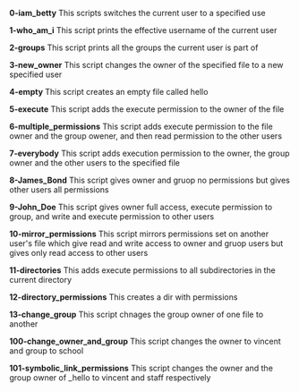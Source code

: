 **0-iam_betty**
This scripts switches the current user to a specified use

**1-who_am_i**
This script prints the effective username of the current user

**2-groups**
This script prints all the groups the current user is part of

**3-new_owner**
This script changes the owner of the specified file to a new specified user

**4-empty**
This script creates an empty file called hello

**5-execute**
This script adds the execute permission to the owner of the file

**6-multiple_permissions**
This script adds execute permission to the file owner and the group owener, and then read permission to the other users

**7-everybody**
This script adds execution permission to the owner, the group owner and the other users to the specified file

**8-James_Bond**
This script gives owner and gruop no permissions but gives other users all permissions

**9-John_Doe**
This script gives owner full access, execute permission to group, and write and execute permission to other users

**10-mirror_permissions**
This script mirrors permissions set on another user's file which give  read and write access to owner and gruop users but gives only read access to other users

**11-directories**
This adds execute permissions to all subdirectories in the current directory

**12-directory_permissions**
This creates a dir with permissions

**13-change_group**
This script chnages the group owner of one file to another

**100-change_owner_and_group**
This script changes the owner to vincent and group to school

**101-symbolic_link_permissions**
This script changes the owner and the group owner of _hello to vincent and staff respectively


